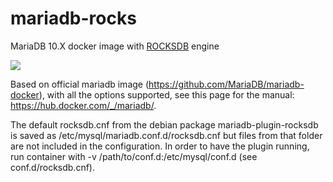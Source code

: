 # mariadb-rocks
MariaDB 10.X docker image with [ROCKSDB](https://rocksdb.org/) engine

[![](https://images.microbadger.com/badges/version/crocodile2u/mariadb-rocks.svg)](https://microbadger.com/images/crocodile2u/mariadb-rocks "Get your own version badge on microbadger.com")

Based on official mariadb image (https://github.com/MariaDB/mariadb-docker), with all the options supported, see this page for the manual: https://hub.docker.com/_/mariadb/.

The default rocksdb.cnf from the debian package mariadb-plugin-rocksdb is saved as /etc/mysql/mariadb.conf.d/rocksdb.cnf but files from that folder are not included in the configuration. In order to have the plugin running, run container with -v /path/to/conf.d:/etc/mysql/conf.d (see conf.d/rocksdb.cnf).

